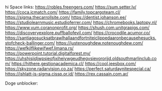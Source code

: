 hi
Space links:
https://robles.freengers.com/
https://sum.setter.lv/
https://coca.icmatch.com/
https://family.topcargoteam.cl/
https://sigma.thecarrollsite.com/
https://dentist.johanson.ee/
https://studiolearnmusic.estudioferrer.com/
https://chromebooks.laptopy.nl/
https://www.yum.coranonprofit.org/
https://shush.com.unitgrapigs.com/
https://discoveryexplore.puffballofevil.com/
https://crocodile.acumor.co/
https://santiagosucksatbrawlhallaandfortniteiclippedaaronbecausehesucks.stofcheck-ballinger.com/
https://justenoughdew.notenoughdew.com/
https://wefkjlfljkewjfwef.limana.rs/
https://powerpoint.tutorial.digitalforest.my/
https://uhshjsjidjwpsjeofjxiheiywgeudhegvsievororjjd.oldsouthmarlinclub.com/
https://hithere.gestionacademica.cl/
https://cool.jeesbox.com/
https://skyzone.radarvision.co.za/
https://perfect.saturdaynitespecial.ca/
https://jshlatt-is-sigma.cissp.or.id/ 
https://rex.cassain.com.ar/

Doge unblocker:
